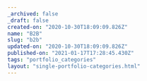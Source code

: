```yaml
---
_archived: false
_draft: false
created-on: "2020-10-30T18:09:09.826Z"
name: "B2B"
slug: "b2b"
updated-on: "2020-10-30T18:09:09.826Z"
published-on: "2021-01-17T17:28:45.430Z"
tags: "portfolio_categories"
layout: "single-portfolio-categories.html"
---
```



